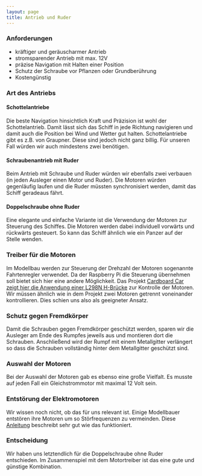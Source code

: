 ```yaml
---
layout: page
title: Antrieb und Ruder
---
```


### Anforderungen

* kräftiger und geräuscharmer Antrieb
* stromsparender Antrieb mit max. 12V
* präzise Navigation mit Halten einer Position
* Schutz der Schraube vor Pflanzen oder Grundberührung
* Kostengünstig

### Art des Antriebs

#### Schottelantriebe

Die beste Navigation hinsichtlich Kraft und Präzision ist wohl der Schottelantrieb. Damit lässt sich das Schiff in jede Richtung navigieren und damit auch die Position bei Wind und Wetter gut halten. Schottelantriebe gibt es z.B. von Graupner. Diese sind jedoch nicht ganz billig. Für unseren Fall würden wir auch mindestens zwei benötigen.

#### Schraubenantrieb mit Ruder

Beim Antrieb mit Schraube und Ruder würden wir ebenfalls zwei verbauen (in jeden Ausleger einen Motor und Ruder). Die Motoren würden gegenläufig laufen und die Ruder müssten synchronisiert werden, damit das Schiff geradeaus fährt.

#### Doppelschraube ohne Ruder

Eine elegante und einfache Variante ist die Verwendung der Motoren zur Steuerung des Schiffes. Die Motoren werden dabei individuell vorwärts und rückwärts gesteuert. So kann das Schiff ähnlich wie ein Panzer auf der Stelle wenden.

### Treiber für die Motoren

Im Modellbau werden zur Steuerung der Drehzahl der Motoren sogenannte Fahrtenregler verwendet. Da der Raspberry Pi die Steuerung übernehmen soll bietet sich hier eine andere Möglichkeit. Das Projekt [Cardboard Car zeigt hier die Anwendung einer L298N H-Brücke](http://www.cardboard-car.com/top-story/raspberry-pi-motorsteuerung-mit-einem-motortreiber-l298n-h-bridge/7298) zur Kontrolle der Motoren. Wir müssen ähnlich wie in dem Projekt zwei Motoren getrennt voneinander kontrollieren. Dies schien uns also als geeigneter Ansatz.

### Schutz gegen Fremdkörper

Damit die Schrauben gegen Fremdkörper geschützt werden, sparen wir die Ausleger am Ende des Rumpfes jeweils aus und montieren dort die Schrauben. Anschließend wird der Rumpf mit einem Metallgitter verlängert so dass die Schrauben vollständig hinter dem Metallgitter geschützt sind.

### Auswahl der Motoren

Bei der Auswahl der Motoren gab es ebenso eine große Vielfalt. Es musste auf jeden Fall ein Gleichstrommotor mit maximal 12 Volt sein.

### Entstörung der Elektromotoren

Wir wissen noch nicht, ob das für uns relevant ist. Einige Modellbauer entstören ihre Motoren um so Störfrequenzen zu vermeinden. Diese [Anleitung](http://www.bnhof.de/~ho1645/entstoer.htm) beschreibt sehr gut wie das funktioniert.

### Entscheidung

Wir haben uns letztendlich für die Doppelschraube ohne Ruder entschieden. Im Zusammenspiel mit dem Motortreiber ist das eine gute und günstige Kombination.